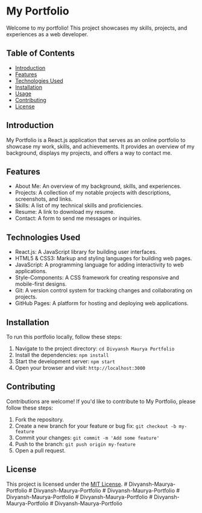 # My Portfolio
Welcome to my portfolio! This project showcases my skills, projects, and experiences as a web developer.

## Table of Contents
- [Introduction](#introduction)
- [Features](#features)
- [Technologies Used](#technologies-used)
- [Installation](#installation)
- [Usage](#usage)
- [Contributing](#contributing)
- [License](#license)

## Introduction
My Portfolio is a React.js application that serves as an online portfolio to showcase my work, skills, and achievements. It provides an overview of my background, displays my projects, and offers a way to contact me.

## Features
- About Me: An overview of my background, skills, and experiences.
- Projects: A collection of my notable projects with descriptions, screenshots, and links.
- Skills: A list of my technical skills and proficiencies.
- Resume: A link to download my resume.
- Contact: A form to send me messages or inquiries.

## Technologies Used
- React.js: A JavaScript library for building user interfaces.
- HTML5 & CSS3: Markup and styling languages for building web pages.
- JavaScript: A programming language for adding interactivity to web applications.
- Style-Components: A CSS framework for creating responsive and mobile-first designs.
- Git: A version control system for tracking changes and collaborating on projects.
- GitHub Pages: A platform for hosting and deploying web applications.

## Installation
To run this portfolio locally, follow these steps:

1. Navigate to the project directory: `cd Divyansh Maurya Portfolio`
2. Install the dependencies: `npm install`
3. Start the development server: `npm start`
4. Open your browser and visit: `http://localhost:3000`

## Contributing
Contributions are welcome! If you'd like to contribute to My Portfolio, please follow these steps:

1. Fork the repository.
2. Create a new branch for your feature or bug fix: `git checkout -b my-feature`
3. Commit your changes: `git commit -m 'Add some feature'`
4. Push to the branch: `git push origin my-feature`
5. Open a pull request.

## License
This project is licensed under the [MIT License](LICENSE).
#   D i v y a n s h - M a u r y a - P o r t f o l i o 
 
 #   D i v y a n s h - M a u r y a - P o r t f o l i o 
 
 #   D i v y a n s h - M a u r y a - P o r t f o l i o 
 
 #   D i v y a n s h - M a u r y a - P o r t f o l i o 
 
 #   D i v y a n s h - M a u r y a - P o r t f o l i o 
 
 #   D i v y a n s h - M a u r y a - P o r t f o l i o 
 
 #   D i v y a n s h - M a u r y a - P o r t f o l i o 
 
 
